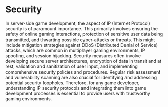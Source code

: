 # Security

In server-side game development, the aspect of IP (Internet Protocol) security is of paramount importance. This primarily involves ensuring the safety of online gaming interactions, protection of sensitive user data being transmitted, and thwarting possible cyber-attacks or threats. This might include mitigation strategies against DDoS (Distributed Denial of Service) attacks, which are common in multiplayer gaming environments, IP spoofing, and session hijacking. Security measures often involve developing secure server architectures, encryption of data in transit and at rest, validation and sanitization of user input, and implementing comprehensive security policies and procedures. Regular risk assessment and vulnerability scanning are also crucial for identifying and addressing potential security loopholes. Therefore, for any game developer, understanding IP security protocols and integrating them into game development processes is essential to provide users with trustworthy gaming environments.
